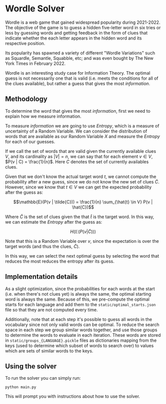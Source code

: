 # Wordle Solver

Wordle is a web game that gained widespread popularity during 2021-2022.
The objective of the game is to guess a hidden five-letter word in six tries or less
by guessing words and getting feedback in the form of clues that indicate
whether the each letter appears in the hidden word and its respective position.

Its popularity has spawned a variety of different "Wordle Variations" such as
Squardle, Semantle, Squabble, etc; and was even bought by The New York Times
in February 2022.

Wordle is an interesting study case for Information Theory. The optimal guess
is not necessarily one that is valid (i.e. meets the conditions for
all of the clues available), but rather a guess that gives the most
_information_.

## Methodology

To determine the word that gives the most _information_, first we need to
explain how we measure information.

To measure _information_ we are going to use _Entropy_, which is a measure
of uncertainty of a Random Variable. We can consider the distribution of
words that are available as our Random Variable $X$ and measure the _Entropy_
for each of our guesses.

If we call the set of words that are valid given the currently available
clues $V$, and its cardinality as $\lvert V \rvert = n$, we can say that
for each element $v \in V$, $P(v | C) = \frac{1}{n}$. Here $C$ denotes the
set of currently availables clues.

Given that we don't know the actual target word $t$, we cannot compute the
probability after a new guess, since we do not know the new set of clues
$\tilde{C}$. However, since we know that $t \in V$ we can get the expected
probability after the guess as:

$$\mathbb{E}(P(v | \tilde{C})) = \frac{1}{n} \sum_{\hat{t} \in V} P(v | \hat{C})$$

Where $\hat{C}$ is the set of clues given the that $\hat{t}$ is the target
word. In this way, we can estimate the _Entropy_ after the guess as:

$$H(\mathbb{E}(P(v | \tilde{C})))$$

Note that this is a Random Variable over $v$, since the expectation is over the
target words (and thus the clues, $\tilde{C}$).

In this way, we can select the next optimal guess by selecting the word that
reduces the most reduces the entropy after its guess.

## Implementation details

As a slight optimization, since the probabilities for each words at the start
(i.e. when there's not clues yet) is always the same, the optimal starting
word is always the same. Because of this, we pre-compute the optimal starts
for each language and add them to the `static/optimal_starts.json` file
so that they are not computed every time.

Additionally, note that at each step it's possible to guess all words in the
vocabulary since not only valid words can be optimal. To reduce the search
space in each step we group similar words together, and use those groups
to determine the words to evaluate in each iteration. These words are stored
in `static/groups_{LANGUAGE}.pickle` files as dictionaries mapping from the
keys (used to determine which subset of words to search over) to values
which are sets of similar words to the keys.

## Using the solver

To run the solver you can simply run:

```console
python main.py
```

This will prompt you with instructions about how to use the solver.
